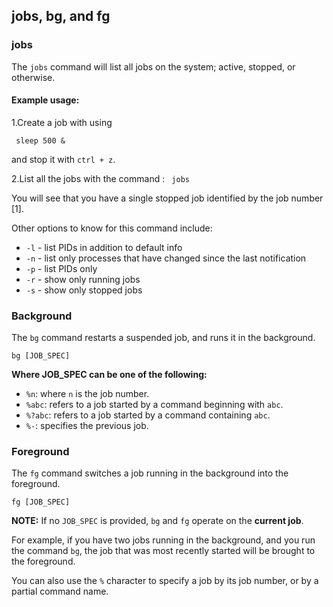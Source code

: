 ##  jobs, bg, and fg

### jobs

The `jobs` command will list all jobs on the system; active, stopped, or otherwise.

#### Example usage:

1.Create a job with using

``` sleep 500 &```

and stop it with ```ctrl + z```. 
   
2.List all the jobs with the command : ``` jobs```

You will see that you have a single stopped job identified by the job number [1].

Other options to know for this command include:

* ```-l``` - list PIDs in addition to default info
* ```-n``` - list only processes that have changed since the last notification
* ```-p``` - list PIDs only
* ```-r``` - show only running jobs
* ```-s``` - show only stopped jobs

### Background

The `bg` command restarts a suspended job, and runs it in the background.

``` bg [JOB_SPEC] ```

**Where JOB_SPEC can be one of the following:**

* `%n`: where `n` is the job number.
* `%abc`: refers to a job started by a command beginning with `abc`.
* `%?abc`: refers to a job started by a command containing `abc`.
* `%-`: specifies the previous job.

### Foreground

The `fg` command switches a job running in the background into the foreground.

```fg [JOB_SPEC]```

**NOTE:** If no `JOB_SPEC` is provided, `bg` and `fg` operate on the **current job**.

For example, if you have two jobs running in the background, and you run the command `bg`, the job that was most recently started will be brought to the foreground.

You can also use the `%` character to specify a job by its job number, or by a partial command name.
